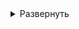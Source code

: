 <!-- # Настройка Ansible для автоматической конфигурации сервиса -->

<details>
<summary>Развернуть</summary>   


1. Запуск Python-скрипта [**update_ansible_inventory.py**](python-scripts/update_ansible_inventory.py)  
Cкрипт содержит в себе вызовы скриптов: [get_terraform_vm_data.py](python-scripts/get_terraform_vm_data.py) и [update_ansible_meta.py](python-scripts/update_ansible_meta.py) для автоматического и динамического формирования inventory.yaml

2. dsadsadsadsa

</details>